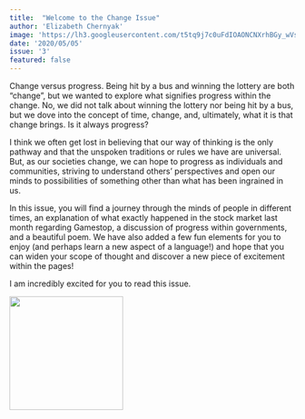 ```yaml
---
title:  "Welcome to the Change Issue"
author: 'Elizabeth Chernyak'
image: 'https://lh3.googleusercontent.com/t5tq9j7c0uFdIOAONCNXrhBGy_wVsIvSn3Z_OQWkPtyws8dZq73IAaWs9w3Kb_I4eW6JCZ47Y3P8rS1bG4E7Vf9R_OXhr_8orjaBiscSUGSUO7q6OpZ8pzfsCI3wRPTtDWGNsjv5'
date: '2020/05/05'
issue: '3'
featured: false
---
```


Change versus progress. Being hit by a bus and winning the lottery are both “change”, but we wanted to explore what signifies progress within the change. No, we did not talk about winning the lottery nor being hit by a bus, but we dove into the concept of time, change, and, ultimately, what it is that change brings. Is it always progress?

I think we often get lost in believing that our way of thinking is the only pathway and that the unspoken traditions or rules we have are universal. But, as our societies change, we can hope to progress as individuals and communities, striving to understand others’ perspectives and open our minds to possibilities of something other than what has been ingrained in us.

In this issue, you will find a journey through the minds of people in different times, an explanation of what exactly happened in the stock market last month regarding Gamestop, a discussion of progress within governments, and a beautiful poem. We have also added a few fun elements for you to enjoy (and perhaps learn a new aspect of a language!) and hope that you can widen your scope of thought and discover a new piece of excitement within the pages!

I am incredibly excited for you to read this issue.

<img src="https://lh3.googleusercontent.com/f4X6IzQyJL693AuizpwPXXfYq1BBIkP-I486dBRf-aj0oXaqH-7ju-dFBhnmoNs5yiQc14_nnWNzVk_Swq0sGU6drt4h_c7WMfqnkFD5-pJjMWRyaSkSUEbZtTLLlTQ_0Vo0zIH2" width="200px" />